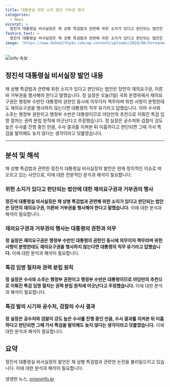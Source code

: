 ```yaml
---
title: 대통령실 위헌 소지 법안 거부권 행사
categories:
  - News
excerpt: >
  정진석 대통령실 비서실장은 채 상병 특검법과 관련해 위헌 소지가 있다고 판단되는 법안은 당연히 재의요구권을 행사해야 한다고 강조했습니다. 그는 재의요구권은 행정부의 권한이자 의무이며 이를 무시할 시 대통령의 직무 유기라고 지적했습니다. 또한, 특검 임명 절차가 권력 분립 원칙을 위배한다며 야당의 추천에 의한 절차는 부당하다고 주장했습니다. 그리고 공수처와 검찰의 수사 결과를 지켜보고 미흡하다고 판단되면 그때 특검을 발의해도 늦지 않다는 입장을 밝혔습니다.
feature_text: >
  정진석 대통령실 비서실장은 채 상병 특검법과 관련해 위헌 소지가 있다고 판단되는 법안은 당연히 재의요구권을 행사해야 한다고 강조했습니다. 그는 재의요구권은 행정부의 권한이자 의무이며 이를 무시할 시 대통령의 직무 유기라고 지적했습니다. 또한, 특검 임명 절차가 권력 분립 원칙을 위배한다며 야당의 추천에 의한 절차는 부당하다고 주장했습니다. 그리고 공수처와 검찰의 수사 결과를 지켜보고 미흡하다고 판단되면 그때 특검을 발의해도 늦지 않다는 입장을 밝혔습니다.
image: 'https://www.behealthy4u.com/wp-content/uploads/2024/06/koreanews.jpg'
---
```


<p><img src="https://www.behealthy4u.com/wp-content/uploads/2024/06/koreanews.jpg" alt="info 속보" /></p>

<h2 data-ke-size="size26">정진석 대통령실 비서실장 발언 내용</h2>

<p data-ke-size="size16">채 상병 특검법과 관련해 위헌 소지가 있다고 판단되는 법안은 당연히 재의요구권, 이른바 거부권을 행사해야 한다고 말했습니다. 정 실장은 오늘(1일) 국회 운영위에서 재의요구권은 행정부 수반인 대통령의 권한인 동시에 의무이자 책무라며 위헌 사항이 분명한데도 재의요구권을 행사하지 않는다면 대통령의 직무 유기라고 답했습니다. 이어 수사와 소추는 행정부 권한이고 행정부 수반은 대통령이므로 야당만의 추천으로 이뤄진 특검 임명 절차는 권력 분립 원칙에 어긋난다고 주장했습니다. 정 실장은 공수처와 검찰이 강도 높은 수사를 진행 중인 만큼, 수사 결과를 지켜본 뒤 미흡하다고 판단되면 그때 가서 특검을 발의해도 늦지 않다는 생각이라고 덧붙였습니다.</p>

<hr>

<h2 data-ke-size="size26">분석 및 해석</h2>

<p data-ke-size="size16">채 상병 특검법과 관련한 정진석 대통령실 비서실장의 발언은 현재 정치적인 이슈로 떠오르고 있는 사안으로, 이에 대한 전문적인 분석과 해석이 필요합니다.</p>

<h3 data-ke-size="size24"><b>위헌 소지가 있다고 판단되는 법안에 대한 재의요구권과 거부권의 행사</b></h3>

<p data-ke-size="size16"><b>정진석 대통령실 비서실장은 채 상병 특검법과 관련해 위헌 소지가 있다고 판단되는 법안은 당연히 재의요구권, 이른바 거부권을 행사해야 한다고 말했습니다.</b> 이에 대한 분석과 해석이 필요합니다.</p>

<h3 data-ke-size="size24"><b>재의요구권과 거부권의 행사는 대통령의 권한과 의무</b></h3>

<p data-ke-size="size16"><b>정 실장은 재의요구권은 행정부 수반인 대통령의 권한인 동시에 의무이자 책무라며 위헌 사항이 분명한데도 재의요구권을 행사하지 않는다면 대통령의 직무 유기라고 답했습니다.</b> 이에 대한 분석과 해석이 필요합니다.</p>

<h3 data-ke-size="size24"><b>특검 임명 절차와 권력 분립 원칙</b></h3>

<p data-ke-size="size16"><b>정 실장은 수사와 소추는 행정부 권한이고 행정부 수반은 대통령이므로 야당만의 추천으로 이뤄진 특검 임명 절차는 권력 분립 원칙에 어긋난다고 주장했습니다.</b> 이에 대한 분석과 해석이 필요합니다.</p>

<h3 data-ke-size="size24"><b>특검 발의 시기와 공수처, 검찰의 수사 결과</b></h3>

<p data-ke-size="size16"><b>정 실장은 공수처와 검찰이 강도 높은 수사를 진행 중인 만큼, 수사 결과를 지켜본 뒤 미흡하다고 판단되면 그때 가서 특검을 발의해도 늦지 않다는 생각이라고 덧붙였습니다.</b> 이에 대한 분석과 해석이 필요합니다.</p>

<h2 data-ke-size="size26">요약</h2>

<p data-ke-size="size16">정진석 대통령실 비서실장의 발언은 채 상병 특검법과 관련한 논란을 불러일으키고 있습니다. 이에 대한 분석과 해석이 필요합니다.</p>
생생한 뉴스, <a href="https://onioninfo.kr" rel="dofollow">onioninfo.kr</a>


